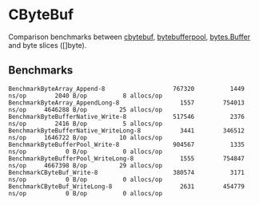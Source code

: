 # CByteBuf

Comparison benchmarks between [cbytebuf](https://github.com/koykov/cbytebuf),
[bytebufferpool](https://github.com/valyala/bytebufferpool), [bytes.Buffer](https://golang.org/pkg/bytes/#Buffer) and
byte slices ([]byte).

## Benchmarks

```
BenchmarkByteArray_Append-8             	  767320	      1449 ns/op	    2040 B/op	       8 allocs/op
BenchmarkByteArray_AppendLong-8         	    1557	    754013 ns/op	 4646288 B/op	      25 allocs/op
BenchmarkByteBufferNative_Write-8       	  517546	      2376 ns/op	    2416 B/op	       5 allocs/op
BenchmarkByteBufferNative_WriteLong-8   	    3441	    346512 ns/op	 1646722 B/op	      10 allocs/op
BenchmarkByteBufferPool_Write-8         	  904567	      1335 ns/op	       0 B/op	       0 allocs/op
BenchmarkByteBufferPool_WriteLong-8     	    1555	    754847 ns/op	 4667398 B/op	      29 allocs/op
BenchmarkCByteBuf_Write-8               	  380574	      3171 ns/op	       0 B/op	       0 allocs/op
BenchmarkCByteBuf_WriteLong-8           	    2631	    454779 ns/op	       0 B/op	       0 allocs/op
```
